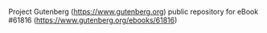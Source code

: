 Project Gutenberg (https://www.gutenberg.org) public repository for eBook #61816 (https://www.gutenberg.org/ebooks/61816)
